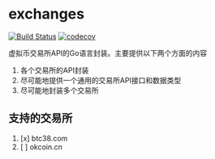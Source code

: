 # exchanges
[![Build Status](https://www.travis-ci.org/aQuaYi/ToDaMoon/exchanges.svg?branch=master)](https://www.travis-ci.org/aQuaYi/ToDaMoon/exchanges)
[![codecov](https://codecov.io/gh/aQuaYi/ToDaMoon/exchanges/branch/master/graph/badge.svg)](https://codecov.io/gh/aQuaYi/ToDaMoon/exchanges)

虚拟币交易所API的Go语言封装。主要提供以下两个方面的内容
1. 各个交易所的API封装
1. 尽可能地提供一个通用的交易所API接口和数据类型
1. 尽可能地封装多个交易所

## 支持的交易所
1. [x] btc38.com
1. [ ] okcoin.cn
